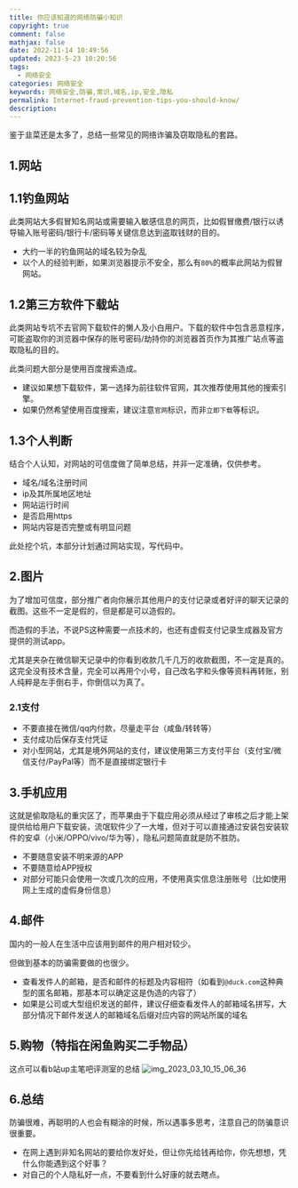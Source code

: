 ```yaml
---
title: 你应该知道的网络防骗小知识
copyright: true
comment: false
mathjax: false
date: 2022-11-14 10:49:56
updated: 2023-5-23 10:20:56
tags:
  - 网络安全
categories: 网络安全
keywords: 网络安全,防骗,常识,域名,ip,安全,隐私
permalink: Internet-fraud-prevention-tips-you-should-know/
description:
---
```

鉴于韭菜还是太多了，总结一些常见的网络诈骗及窃取隐私的套路。

<!--more-->

## 1.网站

## 1.1钓鱼网站

此类网站大多假冒知名网站或需要输入敏感信息的网页，比如假冒缴费/银行以诱导输入账号密码/银行卡/密码等关键信息达到盗取钱财的目的。

- 大约一半的钓鱼网站的域名较为杂乱
- 以个人的经验判断，如果浏览器提示不安全，那么有`80%`的概率此网站为假冒网站。

## 1.2第三方软件下载站

此类网站专坑不去官网下载软件的懒人及小白用户。下载的软件中包含恶意程序，可能盗取你的浏览器中保存的账号密码/劫持你的浏览器首页作为其推广站点等盗取隐私的目的。

此类问题大部分是使用百度搜索造成。

- 建议如果想下载软件，第一选择为前往软件官网，其次推荐使用其他的搜索引擎。
- 如果仍然希望使用百度搜索，建议注意`官网`标识，而非`立即下载`等标识。

## 1.3个人判断

结合个人认知，对网站的可信度做了简单总结，并非一定准确，仅供参考。

- 域名/域名注册时间
- ip及其所属地区地址
- 网站运行时间
- 是否启用https
- 网站内容是否完整或有明显问题

此处挖个坑，本部分计划通过网站实现，写代码中。

## 2.图片

为了增加可信度，部分推广者向你展示其他用户的支付记录或者好评的聊天记录的截图。这些不一定是假的，但是都是可以造假的。

而造假的手法，不说PS这种需要一点技术的，也还有虚假支付记录生成器及官方提供的测试app。

尤其是夹杂在微信聊天记录中的你看到收款几千几万的收款截图，不一定是真的。这完全没有技术含量，完全可以再用个小号，自己改名字和头像等资料再转账，别人纯粹是左手倒右手，你倒信以为真了。

### 2.1支付

- 不要直接在微信/qq内付款，尽量走平台（咸鱼/转转等）
- 支付成功后保存支付凭证
- 对小型网站，尤其是境外网站的支付，建议使用第三方支付平台（支付宝/微信支付/PayPal等）而不是直接绑定银行卡

## 3.手机应用

这就是偷取隐私的重灾区了，而苹果由于下载应用必须从经过了审核之后才能上架提供给给用户下载安装，流氓软件少了一大堆，但对于可以直接通过安装包安装软件的安卓（小米/OPPO/vivo/华为等），隐私问题简直就是防不胜防。

- 不要随意安装不明来源的APP
- 不要随意给APP授权
- 对部分可能只会使用一次或几次的应用，不使用真实信息注册账号（比如使用网上生成的虚假身份信息）

## 4.邮件

国内的一般人在生活中应该用到邮件的用户相对较少。

但做到基本的防骗需要做的也很少。

- 查看发件人的邮箱，是否和邮件的标题及内容相符（如看到`@duck.com`这种典型的匿名邮箱，那基本可以确定这是伪造的内容了）
- 如果是公司或大型组织发送的邮件，建议仔细查看发件人的邮箱域名拼写，大部分情况下邮件发送人的邮箱域名后缀对应内容的网站所属的域名

## 5.购物（特指在闲鱼购买二手物品）

这点可以看b站up主笔吧评测室的总结
![img_2023_03_10_15_06_36](https://cdn.zyha.cn/blog/img_2023_03_10_15_06_36.jpg?x-oss-process=style/blog)

## 6.总结

防骗很难，再聪明的人也会有糊涂的时候，所以遇事多思考，注意自己的防骗意识很重要。

- 在网上遇到非知名网站的要给你发好处，但让你先给钱再给你，你先想想，凭什么你能遇到这个好事？
- 对自己的个人隐私好一点，不要看到什么好康的就去瞎点。
